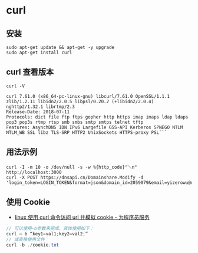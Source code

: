 # curl

## 安装

```shell
sudo apt-get update && apt-get -y upgrade
sudo apt-get install curl
```

## curl 查看版本

```shell
curl -V
```

````text
curl 7.61.0 (x86_64-pc-linux-gnu) libcurl/7.61.0 OpenSSL/1.1.1 zlib/1.2.11 libidn2/2.0.5 libpsl/0.20.2 (+libidn2/2.0.4) nghttp2/1.32.1 librtmp/2.3
Release-Date: 2018-07-11
Protocols: dict file ftp ftps gopher http https imap imaps ldap ldaps pop3 pop3s rtmp rtsp smb smbs smtp smtps telnet tftp
Features: AsynchDNS IDN IPv6 Largefile GSS-API Kerberos SPNEGO NTLM NTLM_WB SSL libz TLS-SRP HTTP2 UnixSockets HTTPS-proxy PSL```
````

## 用法示例

```shell
curl -I -m 10 -o /dev/null -s -w %{http_code}"＼n"  http://localhost:3000
curl -X POST https://dnsapi.cn/Domainshare.Modify -d 'login_token=LOGIN_TOKEN&format=json&domain_id=2059079&email=yizerowu@dnspod.com&mode=r'
```

## 使用 Cookie

- [linux 使用 curl 命令访问 url 并模拟 cookie - 为程序员服务](http://ju.outofmemory.cn/entry/340201)

```c#
// 可以使用-b参数来完成，具体使用如下：
curl – b “key1=val1;key2=val2;”
// 或直接使用文件
curl -b ./cookie.txt

```
